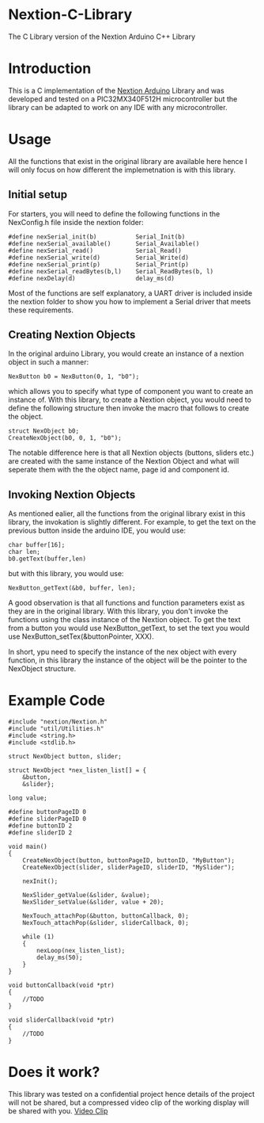 # Nextion-C-Library
The C Library version of the Nextion Arduino C++ Library

# Introduction
This is a C implementation of the [Nextion Arduino](https://github.com/itead/ITEADLIB_Arduino_Nextion) Library and was developed and tested on a PIC32MX340F512H microcontroller but the library can be adapted to work on any IDE with any microcontroller.
 
# Usage
All the functions that exist in the original library are available here hence I will only focus on how different the implemetnation is with this library. 

## Initial setup
For starters, you will need to define the following functions in the NexConfig.h file inside the nextion folder:
````
#define nexSerial_init(b)           Serial_Init(b)  
#define nexSerial_available()       Serial_Available() 
#define nexSerial_read()            Serial_Read() 
#define nexSerial_write(d)          Serial_Write(d) 
#define nexSerial_print(p)          Serial_Print(p)  
#define nexSerial_readBytes(b,l)    Serial_ReadBytes(b, l)
#define nexDelay(d)                 delay_ms(d) 
````
Most of the functions are self explanatory, a UART driver is included inside the nextion folder to show you how to implement a Serial driver that meets these requirements.

## Creating Nextion Objects
In the original arduino Library, you would create an instance of a nextion object in such a manner:

````
NexButton b0 = NexButton(0, 1, "b0");
````

which allows you to specify what type of component you want to create an instance of. With this library, to create a Nextion object, you would need to define the following structure then invoke the macro that follows to create the object.

`````
struct NexObject b0;
CreateNexObject(b0, 0, 1, "b0");
`````

The notable difference here is that all Nextion objects (buttons, sliders etc.) are created with the same instance of the Nextion Object and what will seperate them with the the object name, page id and component id.

## Invoking Nextion Objects
As mentioned ealier, all the functions from the original library exist in this library, the invokation is slightly different.
For example, to get the text on the previous button inside the arduino IDE, you would use:
````
char buffer[16];
char len;
b0.getText(buffer,len)
````
but with this library, you would use:
````
NexButton_getText(&b0, buffer, len);
````

A good observation is that all functions and function parameters exist as they are in the original library. With this library, you don't invoke the functions using the class instance of the Nextion object. To get the text from a button you would use NexButton_getText, to set the text you would use NexButton_setTex(&buttonPointer, XXX).

In short, ypu need to specify the instance of the nex object with every function, in this library the instance of the object will be the pointer to the NexObject structure.

# Example Code
````
#include "nextion/Nextion.h"
#include "util/Utilities.h"
#include <string.h>
#include <stdlib.h>

struct NexObject button, slider;

struct NexObject *nex_listen_list[] = {
    &button,
    &slider};

long value;

#define buttonPageID 0
#define sliderPageID 0
#define buttonID 2
#define sliderID 2

void main()
{
    CreateNexObject(button, buttonPageID, buttonID, "MyButton");
    CreateNexObject(slider, sliderPageID, sliderID, "MySlider");

    nexInit();

    NexSlider_getValue(&slider, &value);
    NexSlider_setValue(&slider, value + 20);

    NexTouch_attachPop(&button, buttonCallback, 0);
    NexTouch_attachPop(&slider, sliderCallback, 0);

    while (1)
    {
        nexLoop(nex_listen_list);
        delay_ms(50);
    }
}

void buttonCallback(void *ptr)
{
    //TODO
}

void sliderCallback(void *ptr)
{
    //TODO
}
````

# Does it work?
This library was tested on a confidential project hence details of the project will not be shared, but a compressed video clip of the working display will be shared with you.
[Video Clip](https://youtu.be/4lPtvwyoER4)
